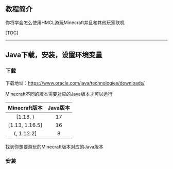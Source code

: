 ## 教程简介

你将学会怎么使用HMCL游玩Minecraft并且和其他玩家联机

[TOC]



------



## Java下载，安装，设置环境变量

### 下载

下载地址：https://www.oracle.com/java/technologies/downloads/

Minecraft不同的版本需要对应的Java版本才可以运行

| Minecraft版本  | Java版本 |
| :------------: | :------: |
|    [1.18, )    |    17    |
| [1.13, 1.16.5] |    16    |
|   (, 1.12.2]   |    8     |

找到你想要游玩的Minecraft版本对应的Java版本



### 安装